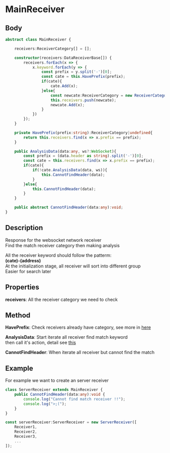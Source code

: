 # MainReceiver

## Body

```typescript
abstract class MainReceiver {

    receivers:ReceiverCategory[] = [];

    constructor(receivers:DataReceiverBase[]) {
        receivers.forEach(x => {
            x.keyword.forEach(y => {
                const prefix = y.split('-')[0];
                const cate = this.HavePrefix(prefix);
                if(cate){
                    cate.Add(x);
                }else{
                    const newcate:ReceiverCategory = new ReceiverCategory(prefix);
                    this.receivers.push(newcate);
                    newcate.Add(x);
                }
            })
        });
    }

    private HavePrefix(prefix:string):ReceiverCategory|undefined{
        return this.receivers.find(x => x.prefix == prefix);
    }

    public AnalysisData(data:any, ws?:WebSocket){
        const prefix = (data.header as string).split('-')[0];
        const cate = this.receivers.find(x => x.prefix == prefix);
        if(cate){
            if(!cate.AnalysisData(data, ws)){
                this.CannotFindHeader(data);
            }
        }else{
            this.CannotFindHeader(data);
        }
    }

    public abstract CannotFindHeader(data:any):void;
}
```

## Description

Response for the websocket network receiver\
Find the match receiver category then making analysis

All the receiver keyword should follow the patterm:\
**(cate)-(address)**\
At the initialization stage, all receiver will sort into different group\
Easier for search later

## Properties

**receivers**: All the receiver category we need to check

## Method

**HavePrefix**: Check receivers already have category, see more in [here](./ReceiverCategory.md)

**AnalysisData**: Start iterate all receiver find match keyword\
then call it's action, detail see [this](./DataReceiver.md)

**CannotFindHeader**: When iterate all receiver but cannot find the match

## Example

For example we want to create an server receiver

```typescript
class ServerReceiver extends MainReceiver {
    public CannotFindHeader(data:any):void {
        console.log("Cannot find match receiver !!");
        console.log(">;(");
    }
}

const serverReceiver:ServerReceiver = new ServerReceiver([
    Receiver1,
    Receiver2,
    Receiver3,
    ...
]);
```
